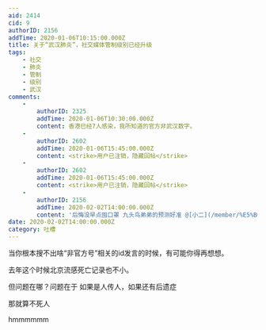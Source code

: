```yaml
---
aid: 2414
cid: 9
authorID: 2156
addTime: 2020-01-06T10:15:00.000Z
title: 关于“武汉肺炎”，社交媒体管制级别已经升级
tags:
    - 社交
    - 肺炎
    - 管制
    - 级别
    - 武汉
comments:
    -
        authorID: 2325
        addTime: 2020-01-06T10:30:00.000Z
        content: 香港已经7人感染，我所知道的官方非武汉数字。
    -
        authorID: 2602
        addTime: 2020-01-06T15:45:00.000Z
        content: <strike>用户已注销，隐藏回帖</strike>
    -
        authorID: 2602
        addTime: 2020-01-06T15:45:00.000Z
        content: <strike>用户已注销，隐藏回帖</strike>
    -
        authorID: 2156
        addTime: 2020-02-02T14:00:00.000Z
        content: '后悔没早点囤口罩 九头鸟弟弟的预测好准 @[小二](/member/%E5%B0%8F%E4%BA%8C)'
date: 2020-02-02T14:00:00.000Z
category: 吐槽
---
```


当你根本搜不出啥“非官方号”相关的id发言的时候，有可能你得再想想。

去年这个时候北京流感死亡记录也不小。

但问题在哪？问题在于 如果是人传人，如果还有后遗症

那就算不死人

hmmmmmm
